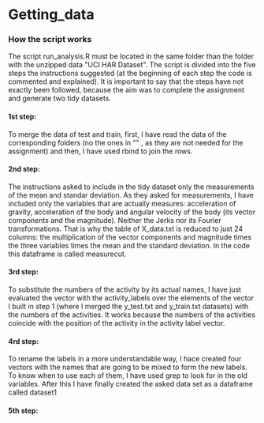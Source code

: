 # Getting_data
### How the script works
The script run_analysis.R must be located in the same folder than the folder with the unzipped data "UCI HAR Dataset".
The script is divided into the five steps the instructions suggested (at the beginning of each step the code is commented and explained). It is important to say that the steps have not exactly been followed, because the aim was to complete the assignment and generate two tidy datasets. 
#### 1st step:
To merge the data of test and train, first, I have read the data of the corresponding folders (no the ones in "" , as they are not needed for the assignment) and then, I have used rbind to join the rows.
#### 2nd step:
The instructions asked to include in the tidy dataset only the measurements of the mean and standar deviation. As they asked for measurements, I have included only the variables that are actually measures: acceleration of gravity, acceleration of the body and angular velocity of the body (its vector components and the magnitude). Neither the Jerks nor its Fourier transformations. That is why the table of X_data.txt is reduced to just 24 columns: the multiplication of the vector components and magnitude times the three variables times the mean and the standard deviation. In the code this dataframe is called measurecut.
#### 3rd step:
To substitute the numbers of the activity by its actual names, I have just evaluated the vector with the activity_labels over the elements of the vector I built in step 1 (where I merged the y_test.txt and y_train.txt datasets) with the numbers of the activities. It works because the numbers of the activities coincide with the position of the activity in the activity label vector.
#### 4rd step:
To rename the labels in a more understandable way, I hace created four vectors with the names that are going to be mixed to form the new labels. To know when to use each of them, I have used grep to look for in the old variables. After this I have finally created the asked data set as a dataframe called dataset1
#### 5th step:
